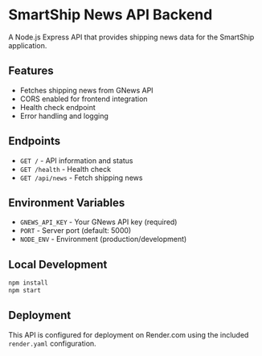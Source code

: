 # SmartShip News API Backend

A Node.js Express API that provides shipping news data for the SmartShip application.

## Features

- Fetches shipping news from GNews API
- CORS enabled for frontend integration
- Health check endpoint
- Error handling and logging

## Endpoints

- `GET /` - API information and status
- `GET /health` - Health check
- `GET /api/news` - Fetch shipping news

## Environment Variables

- `GNEWS_API_KEY` - Your GNews API key (required)
- `PORT` - Server port (default: 5000)
- `NODE_ENV` - Environment (production/development)

## Local Development

```bash
npm install
npm start
```

## Deployment

This API is configured for deployment on Render.com using the included `render.yaml` configuration.
